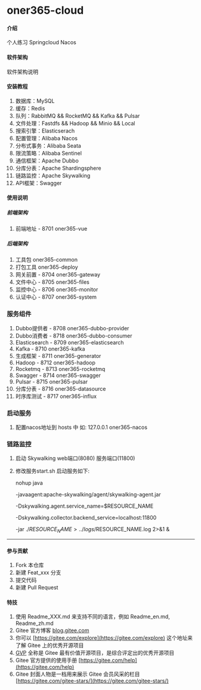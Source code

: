 # oner365-cloud

#### 介绍
个人练习 Springcloud Nacos

#### 软件架构
软件架构说明


#### 安装教程

1. 数据库：MySQL
2. 缓存：Redis
3. 队列：RabbitMQ && RocketMQ && Kafka && Pulsar
4. 文件处理：Fastdfs && Hadoop && Minio && Local
5. 搜索引擎：Elasticserach
6. 配置管理：Alibaba Nacos
7. 分布式事务：Alibaba Seata
8. 限流策略：Alibaba Sentinel
9. 通信框架：Apache Dubbo
10. 分库分表：Apache Shardingsphere 
11. 链路监控：Apache Skywalking
12. API框架：Swagger

#### 使用说明

##### 前端架构
1. 前端地址 - 8701 oner365-vue

##### 后端架构
1. 工具包 oner365-common
2. 打包工具 oner365-deploy
3. 网关前置 - 8704 oner365-gateway
4. 文件中心 - 8705 oner365-files
5. 监控中心 - 8706 oner365-monitor
6. 认证中心 - 8707 oner365-system

### 服务组件
1. Dubbo提供者 - 8708 oner365-dubbo-provider 
2. Dubbo消费者 - 8718 oner365-dubbo-consumer 
3. Elasticsearch - 8709 oner365-elasticsearch 
4. Kafka - 8710 oner365-kafka
5. 生成框架 - 8711 oner365-generator
6. Hadoop - 8712 oner365-hadoop
7. Rocketmq 	- 8713 oner365-rocketmq
8. Swagger - 8714 oner365-swagger 
9. Pulsar - 8715 oner365-pulsar
10. 分库分表 - 8716 oner365-datasource
11. 时序库测试 - 8717 oner365-influx

### 启动服务
1. 配置nacos地址到 hosts 中 如: 127.0.0.1 oner365-nacos

### 链路监控
1. 启动 Skywalking web端口(8080) 服务端口(11800)
2. 修改服务start.sh 启动服务如下: 

	nohup java 

	-javaagent:apache-skywalking/agent/skywalking-agent.jar 
	
	-Dskywalking.agent.service_name=$RESOURCE_NAME
	
	-Dskywalking.collector.backend_service=localhost:11800 
	
	-jar ./$RESOURCE_NAME > ../logs/$RESOURCE_NAME.log 2>&1 &

---

#### 参与贡献

1.  Fork 本仓库
2.  新建 Feat_xxx 分支
3.  提交代码
4.  新建 Pull Request


#### 特技

1.  使用 Readme\_XXX.md 来支持不同的语言，例如 Readme\_en.md, Readme\_zh.md
2.  Gitee 官方博客 [blog.gitee.com](https://blog.gitee.com)
3.  你可以 [https://gitee.com/explore](https://gitee.com/explore) 这个地址来了解 Gitee 上的优秀开源项目
4.  [GVP](https://gitee.com/gvp) 全称是 Gitee 最有价值开源项目，是综合评定出的优秀开源项目
5.  Gitee 官方提供的使用手册 [https://gitee.com/help](https://gitee.com/help)
6.  Gitee 封面人物是一档用来展示 Gitee 会员风采的栏目 [https://gitee.com/gitee-stars/](https://gitee.com/gitee-stars/)
